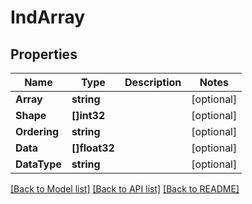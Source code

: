 # IndArray

## Properties

Name | Type | Description | Notes
------------ | ------------- | ------------- | -------------
**Array** | **string** |  | [optional] 
**Shape** | **[]int32** |  | [optional] 
**Ordering** | **string** |  | [optional] 
**Data** | **[]float32** |  | [optional] 
**DataType** | **string** |  | [optional] 

[[Back to Model list]](../README.md#documentation-for-models) [[Back to API list]](../README.md#documentation-for-api-endpoints) [[Back to README]](../README.md)


